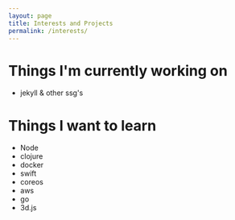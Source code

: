 ```yaml
---
layout: page
title: Interests and Projects
permalink: /interests/
---
```


# Things I'm currently working on

* jekyll & other ssg's

#  Things I want to learn


* Node
* clojure
* docker
* swift
* coreos
* aws
* go
* 3d.js